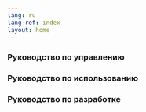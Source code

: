 ```yaml
---
lang: ru
lang-ref: index
layout: home
---
```


### Руководство по управлению

### Руководство по использованию

### Руководство по разработке
